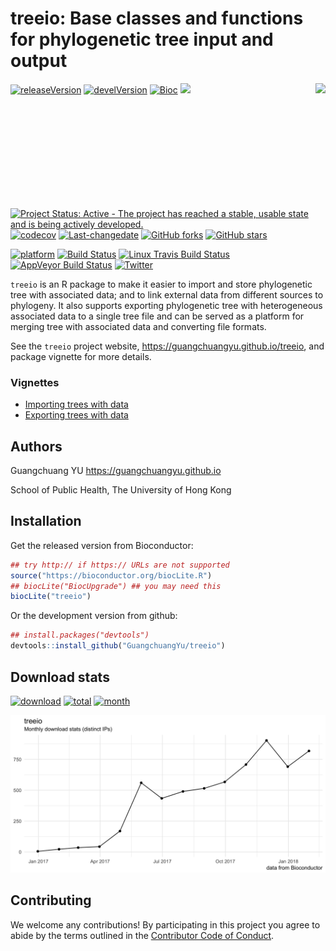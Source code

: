 <!-- README.md is generated from README.Rmd. Please edit that file -->
treeio: Base classes and functions for phylogenetic tree input and output
=========================================================================

<img src="https://raw.githubusercontent.com/Bioconductor/BiocStickers/master/treeio/treeio.png" height="200" align="right" />

[![releaseVersion](https://img.shields.io/badge/release%20version-1.2.1-green.svg?style=flat)](https://bioconductor.org/packages/treeio) [![develVersion](https://img.shields.io/badge/devel%20version-1.3.12-green.svg?style=flat)](https://github.com/guangchuangyu/treeio) [![Bioc](http://www.bioconductor.org/shields/years-in-bioc/treeio.svg)](https://www.bioconductor.org/packages/devel/bioc/html/treeio.html#since) [![](https://badges.ropensci.org/179_status.svg)](https://github.com/ropensci/onboarding/issues/179)

[![Project Status: Active - The project has reached a stable, usable state and is being actively developed.](http://www.repostatus.org/badges/latest/active.svg)](http://www.repostatus.org/#active) [![codecov](https://codecov.io/gh/GuangchuangYu/treeio/branch/master/graph/badge.svg)](https://codecov.io/gh/GuangchuangYu/treeio) [![Last-changedate](https://img.shields.io/badge/last%20change-2018--02--28-green.svg)](https://github.com/GuangchuangYu/treeio/commits/master) [![GitHub forks](https://img.shields.io/github/forks/GuangchuangYu/treeio.svg)](https://github.com/GuangchuangYu/treeio/network) [![GitHub stars](https://img.shields.io/github/stars/GuangchuangYu/treeio.svg)](https://github.com/GuangchuangYu/treeio/stargazers)

[![platform](http://www.bioconductor.org/shields/availability/devel/treeio.svg)](https://www.bioconductor.org/packages/devel/bioc/html/treeio.html#archives) [![Build Status](http://www.bioconductor.org/shields/build/devel/bioc/treeio.svg)](https://bioconductor.org/checkResults/devel/bioc-LATEST/treeio/) [![Linux Travis Build Status](https://img.shields.io/travis/GuangchuangYu/treeio/master.svg?label=Linux)](https://travis-ci.org/GuangchuangYu/treeio) [![AppVeyor Build Status](https://img.shields.io/appveyor/ci/Guangchuangyu/treeio/master.svg?label=Windows)](https://ci.appveyor.com/project/GuangchuangYu/treeio) [![Twitter](https://img.shields.io/twitter/url/http/shields.io.svg?style=social&logo=twitter)](https://twitter.com/intent/tweet?hashtags=treeio&url=http://onlinelibrary.wiley.com/doi/10.1111/2041-210X.12628/abstract&screen_name=guangchuangyu)

`treeio` is an R package to make it easier to import and store phylogenetic tree with associated data; and to link external data from different sources to phylogeny. It also supports exporting phylogenetic tree with heterogeneous associated data to a single tree file and can be served as a platform for merging tree with associated data and converting file formats.

See the `treeio` project website, <https://guangchuangyu.github.io/treeio>, and package vignette for more details.

### Vignettes

-   [Importing trees with data](http://bioconductor.org/packages/devel/bioc/vignettes/treeio/inst/doc/Importer.html)
-   [Exporting trees with data](http://bioconductor.org/packages/devel/bioc/vignettes/treeio/inst/doc/Exporter.html)

Authors
-------

Guangchuang YU <https://guangchuangyu.github.io>

School of Public Health, The University of Hong Kong

Installation
------------

Get the released version from Bioconductor:

``` r
## try http:// if https:// URLs are not supported
source("https://bioconductor.org/biocLite.R")
## biocLite("BiocUpgrade") ## you may need this
biocLite("treeio")
```

Or the development version from github:

``` r
## install.packages("devtools")
devtools::install_github("GuangchuangYu/treeio")
```

Download stats
--------------

[![download](http://www.bioconductor.org/shields/downloads/treeio.svg)](https://bioconductor.org/packages/stats/bioc/treeio) [![total](https://img.shields.io/badge/downloads-6614/total-blue.svg?style=flat)](https://bioconductor.org/packages/stats/bioc/treeio) [![month](https://img.shields.io/badge/downloads-818/month-blue.svg?style=flat)](https://bioconductor.org/packages/stats/bioc/treeio)

<img src="docs/images/dlstats.png" width="890"/>

Contributing
------------

We welcome any contributions! By participating in this project you agree to abide by the terms outlined in the [Contributor Code of Conduct](CONDUCT.md).
